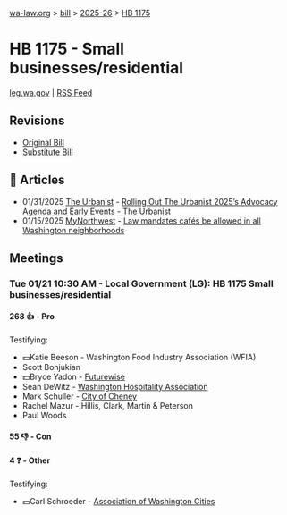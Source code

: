 [wa-law.org](/) > [bill](/bill/) > [2025-26](/bill/2025-26/) > [HB 1175](/bill/2025-26/hb/1175/)

# HB 1175 - Small businesses/residential
[leg.wa.gov](https://app.leg.wa.gov/billsummary?BillNumber=1175&Year=2025&Initiative=false) | [RSS Feed](./rss.xml)

## Revisions
* [Original Bill](1/)
* [Substitute Bill](S/)

## 📰 Articles
* 01/31/2025 [The Urbanist](/org/the_urbanist/) - [Rolling Out The Urbanist 2025’s Advocacy Agenda and Early Events - The Urbanist](https://www.theurbanist.org/2025/01/31/the-urbanist-2025s-advocacy-agenda/#:~:text=House%20Bill%201175)
* 01/15/2025 [MyNorthwest](/org/mynorthwest/) - [Law mandates cafés be allowed in all Washington neighborhoods](https://mynorthwest.com/ktth/ktth-opinion/rantz-new-law-brings-small-cafes-to-every-washington-neighborhood-that-wants-one/4028664#:~:text=House%20Bill%201175)

## Meetings
### Tue 01/21 10:30 AM - Local Government (LG): HB 1175 Small businesses/residential
#### 268 👍 - Pro
Testifying:
* 💵Katie Beeson - Washington Food Industry Association (WFIA)
* Scott Bonjukian
* 💵Bryce Yadon - [Futurewise](/org/futurewise/)
* Sean DeWitz - [Washington Hospitality Association](/org/washington_hospitality_association/)
* Mark Schuller - [City of Cheney](/org/city_of_cheney/)
* Rachel Mazur - Hillis, Clark, Martin & Peterson
* Paul Woods

#### 55 👎 - Con

#### 4 ❓ - Other
Testifying:
* 💵Carl Schroeder - [Association of Washington Cities](/org/association_of_washington_cities/)

